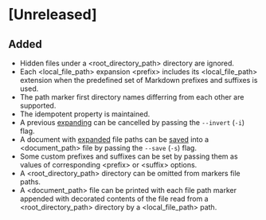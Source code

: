 # [Unreleased]

## Added

- Hidden files under a \<root\_directory\_path\> directory are ignored.
- Each \<local\_file\_path\> expansion \<prefix\> includes its \<local\_file\_path\> extension
when the predefined set of Markdown prefixes and suffixes is used.
- The path marker first directory names
differring from each other
are supported.
- The idempotent property is maintained.
- A previous [expanding](https://github.com/monadosquito/unpath#expand) can be cancelled
by passing the `--invert` (`-i`) flag.
- A document
with [expanded](https://github.com/monadosquito/unpath#expand) file paths can be [saved](https://github.com/monadosquito/unpath#save)
into a \<document\_path\> file by passing the `--save` (`-s`) flag.
- Some custom prefixes and suffixes can be set
by passing them as values of corresponding \<prefix\> or \<suffix\> options.
- A \<root\_directory\_path\> directory can be omitted from markers file paths.
- A \<document\_path\> file can be printed with each file path marker
appended with decorated contents of the file
read from a \<root\_directory\_path\> directory
by a \<local\_file\_path\> path.
